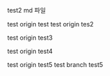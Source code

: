 test2 md 파일

test origin test
test origin tes2


test origin test3


test origin test4

test origin test5
test branch test5